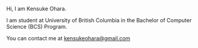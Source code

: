 Hi, I am Kensuke Ohara.

I am student at University of British Columbia in the Bachelor of Computer Science (BCS) Program.

You can contact me at kensukeohara@gmail.com

<!---
oharakensuke/oharakensuke is a ✨ special ✨ repository because its `README.md` (this file) appears on your GitHub profile.
You can click the Preview link to take a look at your changes.
--->
